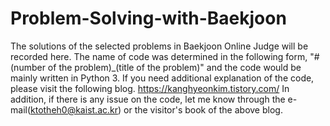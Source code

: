 # Problem-Solving-with-Baekjoon
The solutions of the selected problems in Baekjoon Online Judge will be recorded here.
The name of code was determined in the following form, "#(number of the problem)_(title of the problem)" and the code would be mainly written in Python 3.
If you need additional explanation of the code, please visit the following blog. https://kanghyeonkim.tistory.com/
In addition, if there is any issue on the code, let me know through the e-mail(ktotheh0@kaist.ac.kr) or the visitor's book of the above blog.
